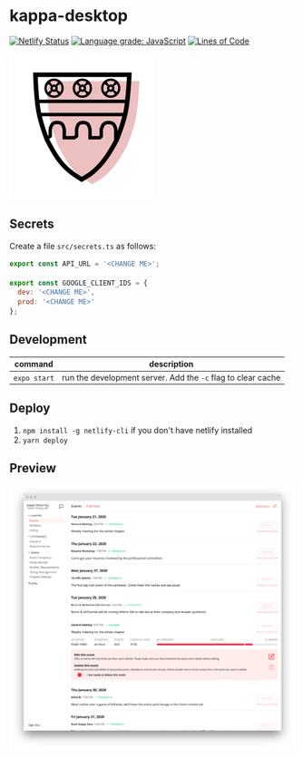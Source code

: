 # kappa-desktop

[![Netlify Status](https://api.netlify.com/api/v1/badges/06850475-210a-452a-9c2c-0acf54de50df/deploy-status)](https://app.netlify.com/sites/kappa-app/deploys) [![Language grade: JavaScript](https://img.shields.io/lgtm/grade/javascript/g/jtaylorchang/kappa-desktop.svg?logo=lgtm&logoWidth=18)](https://lgtm.com/projects/g/jtaylorchang/kappa-desktop/context:javascript) [![Lines of Code](https://tokei.rs/b1/github/jtaylorchang/kappa-desktop)](https://github.com/jtaylorchang/kappa-desktop)

<img src="assets/icon.png" width="256" />

## Secrets

Create a file `src/secrets.ts` as follows:

```javascript
export const API_URL = '<CHANGE ME>';

export const GOOGLE_CLIENT_IDS = {
  dev: '<CHANGE ME>',
  prod: '<CHANGE ME>'
};
```

## Development

| command      | description                                                  |
| ------------ | ------------------------------------------------------------ |
| `expo start` | run the development server. Add the `-c` flag to clear cache |

## Deploy

1. `npm install -g netlify-cli` if you don't have netlify installed
2. `yarn deploy`

## Preview

![screenshot](./readme/screenshot.png)
